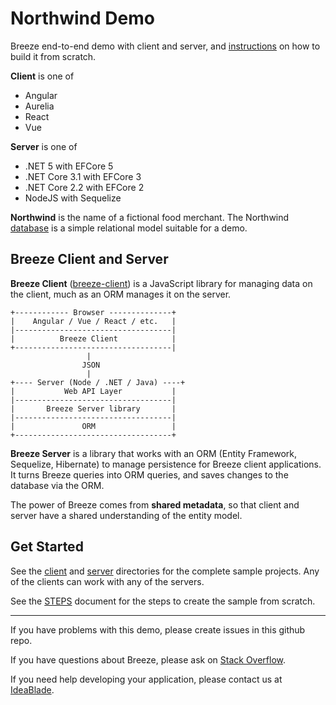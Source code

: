 # Northwind Demo

Breeze end-to-end demo with client and server, and [instructions](STEPS.md) on how to build it from scratch.

**Client** is one of 
  - Angular
  - Aurelia
  - React
  - Vue

**Server** is one of
  - .NET 5 with EFCore 5
  - .NET Core 3.1 with EFCore 3
  - .NET Core 2.2 with EFCore 2
  - NodeJS with Sequelize
  
**Northwind** is the name of a fictional food merchant.  The Northwind [database](./dbscripts/README.md) is a simple relational model suitable for a demo.

## Breeze Client and Server

**Breeze Client** ([breeze-client](https://www.npmjs.com/package/breeze-client)) is a JavaScript library for managing data on the client, much as an ORM manages it on the server.  

```
+------------ Browser --------------+
|    Angular / Vue / React / etc.   |
|-----------------------------------|
|          Breeze Client            |
+-----------------------------------|
                 |
                JSON
                 |
+---- Server (Node / .NET / Java) ----+
|           Web API Layer           |
|-----------------------------------|
|       Breeze Server library       |
|-----------------------------------|
|               ORM                 |
+-----------------------------------+
```

**Breeze Server** is a library that works with an ORM (Entity Framework, Sequelize, Hibernate) to manage persistence for Breeze client applications.  It turns Breeze queries into ORM queries, and saves changes to the database via the ORM.  

The power of Breeze comes from **shared metadata**, so that client and server have a shared understanding of the entity model.

## Get Started

See the [client](client) and [server](server) directories for the complete sample projects.  Any of the clients can work with any of the servers.

See the [STEPS](STEPS.md) document for the steps to create the sample from scratch.

<hr>

If you have problems with this demo, please create issues in this github repo.

If you have questions about Breeze, please ask on [Stack Overflow](https://stackoverflow.com/questions/tagged/breeze).

If you need help developing your application, please contact us at [IdeaBlade](mailto:info@ideablade.com).
